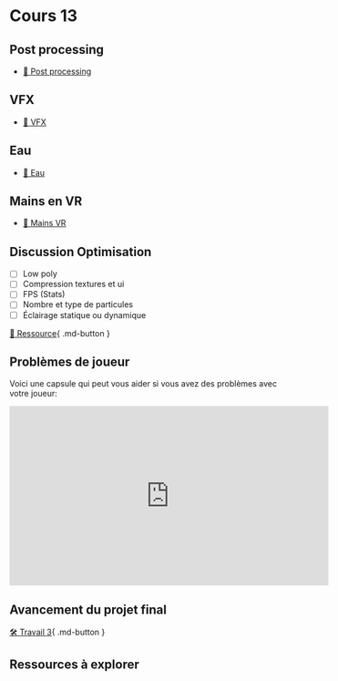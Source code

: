 # Cours 13

## Post processing
- [📝 Post processing](unity/postprocessing.md)

## VFX
- [📝 VFX](unity/vfx.md)

## Eau
- [📝 Eau](unity/eau.md)

## Mains en VR

- [📝 Mains VR](unity/vr_mains.md)

## Discussion Optimisation
- [ ] Low poly
- [ ] Compression textures et ui
- [ ] FPS (Stats)
- [ ] Nombre et type de particules
- [ ] Éclairage statique ou dynamique

[📝 Ressource](https://learn.unity.com/tutorial/introduction-to-optimization-in-unity#5ff8ce16edbc2a0023134676){ .md-button }

## Problèmes de joueur
Voici une capsule qui peut vous aider si vous avez des problèmes avec votre joueur:      
<iframe width="560" height="315" src="https://www.youtube.com/embed/prcvO0z74hg?si=bxE2eK1rOk9N0tKD" title="YouTube video player" frameborder="0" allow="accelerometer; autoplay; clipboard-write; encrypted-media; gyroscope; picture-in-picture; web-share" referrerpolicy="strict-origin-when-cross-origin" allowfullscreen></iframe>

## Avancement du projet final
[🛠️ Travail 3](./travaux/travail3.md){ .md-button } 

## Ressources à explorer


